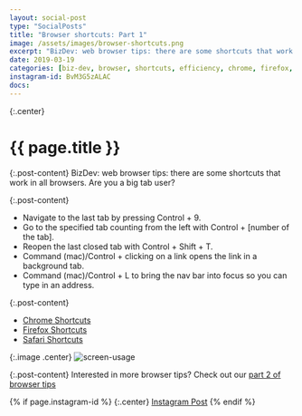 ```yaml
---
layout: social-post
type: "SocialPosts"
title: "Browser shortcuts: Part 1"
image: /assets/images/browser-shortcuts.png
excerpt: "BizDev: web browser tips: there are some shortcuts that work in all browsers"
date: 2019-03-19
categories: [biz-dev, browser, shortcuts, efficiency, chrome, firefox, internetting]
instagram-id: BvM3G5zALAC
docs: 
---
```

{:.center}
# {{ page.title }}

{:.post-content}
BizDev: web browser tips: there are some shortcuts that work in all browsers. 
Are you a big tab user? 

{:.post-content}
* Navigate to the last tab by pressing Control + 9. 
* Go to the specified tab counting from the left with Control + [number of the tab]. 
* Reopen the last closed tab with Control + Shift + T. 
* Command (mac)/Control + clicking on a link opens the link in a background tab. 
* Command (mac)/Control + L to bring the nav bar into focus so you can type in an address.

{:.post-content}
* <a href="https://support.google.com/chrome/answer/157179?hl=en" target="_blank">Chrome Shortcuts</a>
* <a href="https://support.mozilla.org/en-US/kb/keyboard-shortcuts-perform-firefox-tasks-quickly" target="_blank">Firefox Shortcuts</a>
* <a href="https://support.apple.com/guide/safari/keyboard-and-other-shortcuts-cpsh003/mac" target="_blank">Safari Shortcuts</a>

{:.image .center}
![screen-usage]({{page.image}})

{:.post-content}
Interested in more browser tips? Check out our [part 2 of browser tips](/social-posts/browser-shortcuts-2/)

{% if page.instagram-id %}
{:.center}
<a class="insta-link" href="https://www.instagram.com/p/{{page.instagram-id}}" target="_blank">Instagram Post</a>
{% endif %}






